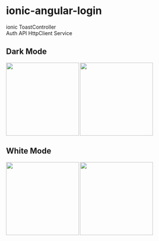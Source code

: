 # ionic-angular-login
ionic ToastController<br> Auth API HttpClient Service
<br>
<h2>Dark Mode </h2>
<img src="https://user-images.githubusercontent.com/46696382/160261559-51961407-229e-43d2-b610-2fb106ae8f29.jpeg" align="left" width="200">
<img src="https://user-images.githubusercontent.com/46696382/160261557-573b38c6-5b39-4964-8de2-ceb931ddbb6b.jpeg" width="200">
<br>
<h2>White Mode </h2>
<img src="https://user-images.githubusercontent.com/46696382/160261547-f0a3b431-24ff-42a2-8c8e-1f7dad625909.jpeg" align="left" width="200">
<img src="https://user-images.githubusercontent.com/46696382/160261548-b1fdbca0-db14-485d-b36a-44aaaff27b4d.jpeg"  width="200">

